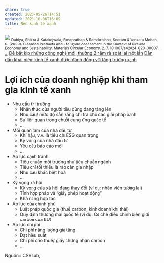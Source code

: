 ```yaml
---
share: true
created: 2023-05-26T14:51
updated: 2023-10-06T16:09
title: Nền kinh tế xanh
---
```

![](https://www.researchgate.net/profile/Shikha-Dahiya/publication/344261566/figure/fig1/AS:963472120614930@1606721062323/Venn-diagram-depicting-various-economies-in-green-economy-adapted-from-Kardung-and.png)
<sub>Dahiya, Shikha & Katakojwala, Ranaprathap & Ramakrishna, Seeram & Venkata Mohan, S. (2020). Biobased Products and Life Cycle Assessment in the Context of Circular Economy and Sustainability. Materials Circular Economy. 2. 7. 10.1007/s42824-020-00007-x. </sub>
[Để bắt kịp những công nghệ mới, thường 2 năm rà soát lại một lần](./%C4%90%E1%BB%83%20b%E1%BA%AFt%20k%E1%BB%8Bp%20nh%E1%BB%AFng%20c%C3%B4ng%20ngh%E1%BB%87%20m%E1%BB%9Bi,%20th%C6%B0%E1%BB%9Dng%202%20n%C4%83m%20r%C3%A0%20so%C3%A1t%20l%E1%BA%A1i%20m%E1%BB%99t%20l%E1%BA%A7n.md)
[Dần dần khái niệm kinh tế xanh được đánh đồng với tăng trưởng xanh](./D%E1%BA%A7n%20d%E1%BA%A7n%20kh%C3%A1i%20ni%E1%BB%87m%20kinh%20t%E1%BA%BF%20xanh%20%C4%91%C6%B0%E1%BB%A3c%20%C4%91%C3%A1nh%20%C4%91%E1%BB%93ng%20v%E1%BB%9Bi%20t%C4%83ng%20tr%C6%B0%E1%BB%9Fng%20xanh.md)
# Lợi ích của doanh nghiệp khi tham gia kinh tế xanh
- Nhu cầu thị trường
	- Nhận thức của người tiêu dùng đang tăng lên
	- Nhu cầu/ mức độ sẵn sàng chi trả cho các giải pháp xanh
	- Sự liên quan trong chuỗi cung ứng quốc tế
	- …
- Mối quan tâm của nhà đầu tư
	- Khí hậu, v.v. là tiêu chí ESG quan trọng
	- Kỳ vọng của nhà đầu tư
	- Yêu cầu báo cáo mới
	- …
- Áp lực cạnh tranh
	- Tiêu chuẩn môi trường như tiêu chuẩn ngành
	- Tiêu chí tối thiểu là rào cản gia nhập
	- Nhu cầu khác biệt hoá
	- …
- Kỳ vọng xã hội
	- Kỳ vọng của xã hội đang thay đổi (ví dụ: nhân viên tương lai)
	- Tính hợp pháp và “giấy phép hoạt động”
	- Khả năng hợp tác
- Áp lực của chính phủ
	- Luật pháp quốc gia (thuế carbon, kinh doanh khí thải)
	- Quy định thương mại quốc tế (ví dụ: Cơ chế điều chỉnh biên giới carbon của EU)
- Áp lực chi phí
	- Chi phí năng lượng gia tăng
	- Đạt hiệu suất
	- Chi phí cho thuế/ giấy chứng nhận carbon
	- …

Nguồn:: CSVhub, 
